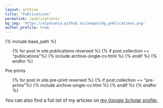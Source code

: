```yaml
---
layout: archive
title: "Publications"
permalink: /publications/
bg_img: 'https://alpatania.github.io/images/bg_publications.png'
author_profile: true
---
```




  
{% include base_path %}

  <ul>{% for post in site.publications reversed %}  
    {% if post.collection == "publications"%}  
      {% include archive-single-cv.html %}  
    {% endif %}  
  {% endfor %}</ul>  
  
  <p> Pre-prints </p>

  <ul>{% for post in site.pre-print reversed %}  
    {% if post.collection == "pre-prints"%}  
      {% include archive-single-cv.html %}  
    {% endif %}  
  {% endfor %}</ul>  

<p style="font-size:15px"> You can also find a full list of my articles on <u><a href="{{author.googlescholar}}">my Google Scholar profile</a>.</u></p>
